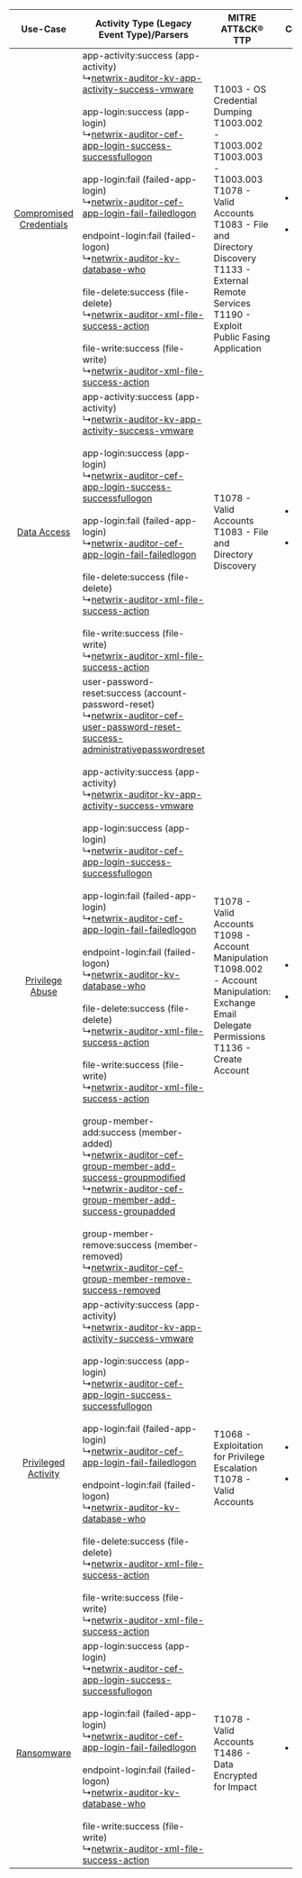 |    Use-Case    | Activity Type (Legacy Event Type)/Parsers    | MITRE ATT&CK® TTP    | Content    |
|:----:| ---- | ---- | ---- |
| [Compromised Credentials](../../../UseCases/uc_compromised_credentials.md) |  app-activity:success (app-activity)<br> ↳[netwrix-auditor-kv-app-activity-success-vmware](Ps/pC_netwrixauditorkvappactivitysuccessvmware.md)<br><br> app-login:success (app-login)<br> ↳[netwrix-auditor-cef-app-login-success-successfullogon](Ps/pC_netwrixauditorcefapploginsuccesssuccessfullogon.md)<br><br> app-login:fail (failed-app-login)<br> ↳[netwrix-auditor-cef-app-login-fail-failedlogon](Ps/pC_netwrixauditorcefapploginfailfailedlogon.md)<br><br> endpoint-login:fail (failed-logon)<br> ↳[netwrix-auditor-kv-database-who](Ps/pC_netwrixauditorkvdatabasewho.md)<br><br> file-delete:success (file-delete)<br> ↳[netwrix-auditor-xml-file-success-action](Ps/pC_netwrixauditorxmlfilesuccessaction.md)<br><br> file-write:success (file-write)<br> ↳[netwrix-auditor-xml-file-success-action](Ps/pC_netwrixauditorxmlfilesuccessaction.md)<br>    | T1003 - OS Credential Dumping<br>T1003.002 - T1003.002<br>T1003.003 - T1003.003<br>T1078 - Valid Accounts<br>T1083 - File and Directory Discovery<br>T1133 - External Remote Services<br>T1190 - Exploit Public Fasing Application<br> | [<ul><li>77 Rules</li></ul><ul><li>39 Models</li></ul>](RM/r_m_netwrix_netwrix_auditor_Compromised_Credentials.md) |
|    [Data Access](../../../UseCases/uc_data_access.md)    |  app-activity:success (app-activity)<br> ↳[netwrix-auditor-kv-app-activity-success-vmware](Ps/pC_netwrixauditorkvappactivitysuccessvmware.md)<br><br> app-login:success (app-login)<br> ↳[netwrix-auditor-cef-app-login-success-successfullogon](Ps/pC_netwrixauditorcefapploginsuccesssuccessfullogon.md)<br><br> app-login:fail (failed-app-login)<br> ↳[netwrix-auditor-cef-app-login-fail-failedlogon](Ps/pC_netwrixauditorcefapploginfailfailedlogon.md)<br><br> file-delete:success (file-delete)<br> ↳[netwrix-auditor-xml-file-success-action](Ps/pC_netwrixauditorxmlfilesuccessaction.md)<br><br> file-write:success (file-write)<br> ↳[netwrix-auditor-xml-file-success-action](Ps/pC_netwrixauditorxmlfilesuccessaction.md)<br>    | T1078 - Valid Accounts<br>T1083 - File and Directory Discovery<br>    | [<ul><li>44 Rules</li></ul><ul><li>24 Models</li></ul>](RM/r_m_netwrix_netwrix_auditor_Data_Access.md)    |
|         [Privilege Abuse](../../../UseCases/uc_privilege_abuse.md)         |  user-password-reset:success (account-password-reset)<br> ↳[netwrix-auditor-cef-user-password-reset-success-administrativepasswordreset](Ps/pC_netwrixauditorcefuserpasswordresetsuccessadministrativepasswordreset.md)<br><br> app-activity:success (app-activity)<br> ↳[netwrix-auditor-kv-app-activity-success-vmware](Ps/pC_netwrixauditorkvappactivitysuccessvmware.md)<br><br> app-login:success (app-login)<br> ↳[netwrix-auditor-cef-app-login-success-successfullogon](Ps/pC_netwrixauditorcefapploginsuccesssuccessfullogon.md)<br><br> app-login:fail (failed-app-login)<br> ↳[netwrix-auditor-cef-app-login-fail-failedlogon](Ps/pC_netwrixauditorcefapploginfailfailedlogon.md)<br><br> endpoint-login:fail (failed-logon)<br> ↳[netwrix-auditor-kv-database-who](Ps/pC_netwrixauditorkvdatabasewho.md)<br><br> file-delete:success (file-delete)<br> ↳[netwrix-auditor-xml-file-success-action](Ps/pC_netwrixauditorxmlfilesuccessaction.md)<br><br> file-write:success (file-write)<br> ↳[netwrix-auditor-xml-file-success-action](Ps/pC_netwrixauditorxmlfilesuccessaction.md)<br><br> group-member-add:success (member-added)<br> ↳[netwrix-auditor-cef-group-member-add-success-groupmodified](Ps/pC_netwrixauditorcefgroupmemberaddsuccessgroupmodified.md)<br> ↳[netwrix-auditor-cef-group-member-add-success-groupadded](Ps/pC_netwrixauditorcefgroupmemberaddsuccessgroupadded.md)<br><br> group-member-remove:success (member-removed)<br> ↳[netwrix-auditor-cef-group-member-remove-success-removed](Ps/pC_netwrixauditorcefgroupmemberremovesuccessremoved.md)<br> | T1078 - Valid Accounts<br>T1098 - Account Manipulation<br>T1098.002 - Account Manipulation: Exchange Email Delegate Permissions<br>T1136 - Create Account<br>    | [<ul><li>35 Rules</li></ul><ul><li>14 Models</li></ul>](RM/r_m_netwrix_netwrix_auditor_Privilege_Abuse.md)         |
|     [Privileged Activity](../../../UseCases/uc_privileged_activity.md)     |  app-activity:success (app-activity)<br> ↳[netwrix-auditor-kv-app-activity-success-vmware](Ps/pC_netwrixauditorkvappactivitysuccessvmware.md)<br><br> app-login:success (app-login)<br> ↳[netwrix-auditor-cef-app-login-success-successfullogon](Ps/pC_netwrixauditorcefapploginsuccesssuccessfullogon.md)<br><br> app-login:fail (failed-app-login)<br> ↳[netwrix-auditor-cef-app-login-fail-failedlogon](Ps/pC_netwrixauditorcefapploginfailfailedlogon.md)<br><br> endpoint-login:fail (failed-logon)<br> ↳[netwrix-auditor-kv-database-who](Ps/pC_netwrixauditorkvdatabasewho.md)<br><br> file-delete:success (file-delete)<br> ↳[netwrix-auditor-xml-file-success-action](Ps/pC_netwrixauditorxmlfilesuccessaction.md)<br><br> file-write:success (file-write)<br> ↳[netwrix-auditor-xml-file-success-action](Ps/pC_netwrixauditorxmlfilesuccessaction.md)<br>    | T1068 - Exploitation for Privilege Escalation<br>T1078 - Valid Accounts<br>    | [<ul><li>5 Rules</li></ul><ul><li>1 Models</li></ul>](RM/r_m_netwrix_netwrix_auditor_Privileged_Activity.md)       |
|    [Ransomware](../../../UseCases/uc_ransomware.md)    |  app-login:success (app-login)<br> ↳[netwrix-auditor-cef-app-login-success-successfullogon](Ps/pC_netwrixauditorcefapploginsuccesssuccessfullogon.md)<br><br> app-login:fail (failed-app-login)<br> ↳[netwrix-auditor-cef-app-login-fail-failedlogon](Ps/pC_netwrixauditorcefapploginfailfailedlogon.md)<br><br> endpoint-login:fail (failed-logon)<br> ↳[netwrix-auditor-kv-database-who](Ps/pC_netwrixauditorkvdatabasewho.md)<br><br> file-write:success (file-write)<br> ↳[netwrix-auditor-xml-file-success-action](Ps/pC_netwrixauditorxmlfilesuccessaction.md)<br>    | T1078 - Valid Accounts<br>T1486 - Data Encrypted for Impact<br>    | [<ul><li>3 Rules</li></ul>](RM/r_m_netwrix_netwrix_auditor_Ransomware.md)    |